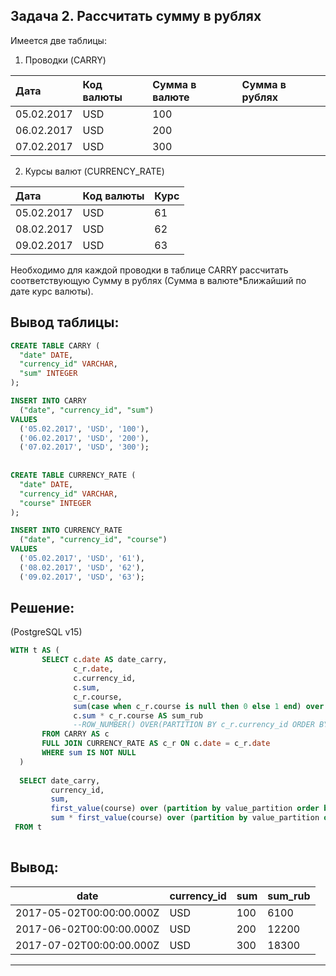 ## Задача 2. Рассчитать сумму в рублях
Имеется две таблицы:
1) Проводки (CARRY)
   
|Дата | Код валюты |  Сумма в валюте | Сумма в рублях | 
| :-- | :-- |  :-- |  :-- | 
|05.02.2017| USD | 100 |  | 
|06.02.2017| USD | 200 |  |
|07.02.2017| USD | 300 |  |


2) Курсы валют (CURRENCY_RATE)
   
|Дата | Код валюты |  Курс | 
| :-- | :-- |  :-- |  
|05.02.2017| USD | 61 |  
|08.02.2017| USD | 62 |  
|09.02.2017| USD | 63 |  

Необходимо для каждой проводки в таблице CARRY рассчитать соответствующую Сумму в рублях (Сумма в валюте*Ближайший по дате курс валюты).

## Вывод таблицы: 
```SQL
CREATE TABLE CARRY (
  "date" DATE,
  "currency_id" VARCHAR,
  "sum" INTEGER
);

INSERT INTO CARRY
  ("date", "currency_id", "sum")
VALUES
  ('05.02.2017', 'USD', '100'),
  ('06.02.2017', 'USD', '200'),
  ('07.02.2017', 'USD', '300');
  
  
CREATE TABLE CURRENCY_RATE (
  "date" DATE,
  "currency_id" VARCHAR,
  "course" INTEGER
);

INSERT INTO CURRENCY_RATE
  ("date", "currency_id", "course")
VALUES
  ('05.02.2017', 'USD', '61'),
  ('08.02.2017', 'USD', '62'),
  ('09.02.2017', 'USD', '63'); 
```
## Решение:
(PostgreSQL v15)
```SQL
WITH t AS (
       SELECT c.date AS date_carry,
              c_r.date,
              c.currency_id,
              c.sum,
              c_r.course,
              sum(case when c_r.course is null then 0 else 1 end) over (order by c.date) as value_partition,
              c.sum * c_r.course AS sum_rub
              --ROW_NUMBER() OVER(PARTITION BY c_r.currency_id ORDER BY c_r.date DESC) AS distance
       FROM CARRY AS c
       FULL JOIN CURRENCY_RATE AS c_r ON c.date = c_r.date
       WHERE sum IS NOT NULL
  )
  
  SELECT date_carry,
         currency_id,
         sum,
         first_value(course) over (partition by value_partition order by date_carry) AS new_course,
         sum * first_value(course) over (partition by value_partition order by date_carry) AS sum_rub
 FROM t
  
```
## Вывод: 

| date                     | currency_id | sum | sum_rub |
| ------------------------ | ----------- | --- | ------- |
| 2017-05-02T00:00:00.000Z | USD         | 100 | 6100    |
| 2017-06-02T00:00:00.000Z | USD         | 200 | 12200   |
| 2017-07-02T00:00:00.000Z | USD         | 300 | 18300   |

---

